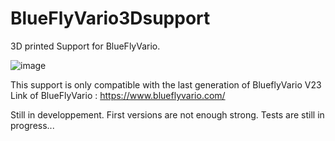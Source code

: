 # BlueFlyVario3Dsupport

3D printed Support for BlueFlyVario.

![image](https://github.com/ogle650/BlueFlyVario3Dsupport/assets/47299916/5ca2f709-9dec-45fe-b018-0648977bd2e5)


This support is only compatible with the last generation of BlueflyVario V23
Link of BlueFlyVario : https://www.blueflyvario.com/

Still in developpement. First versions are not enough strong. 
Tests are still in progress...
